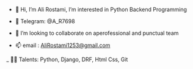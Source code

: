- 👋 Hi, I’m Ali Rostami,
   I’m interested in Python Backend Programming

- 👀 Telegram: @A_R7698

- 💞️ I’m looking to collaborate on aperofessional and punctual team

- 📫 email : AliRostami1253@gmail.com

_ 🧑‍💻 Talents: Python, Django, DRF, Html Css, Git
